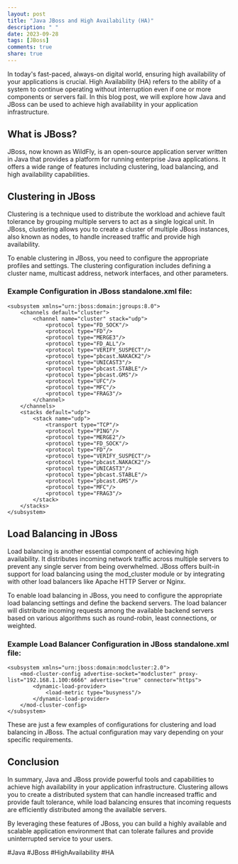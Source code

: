 ```yaml
---
layout: post
title: "Java JBoss and High Availability (HA)"
description: " "
date: 2023-09-28
tags: [JBoss]
comments: true
share: true
---
```


In today's fast-paced, always-on digital world, ensuring high availability of your applications is crucial. High Availability (HA) refers to the ability of a system to continue operating without interruption even if one or more components or servers fail. In this blog post, we will explore how Java and JBoss can be used to achieve high availability in your application infrastructure.

## What is JBoss?

JBoss, now known as WildFly, is an open-source application server written in Java that provides a platform for running enterprise Java applications. It offers a wide range of features including clustering, load balancing, and high availability capabilities.

## Clustering in JBoss

Clustering is a technique used to distribute the workload and achieve fault tolerance by grouping multiple servers to act as a single logical unit. In JBoss, clustering allows you to create a cluster of multiple JBoss instances, also known as nodes, to handle increased traffic and provide high availability.

To enable clustering in JBoss, you need to configure the appropriate profiles and settings. The clustering configuration includes defining a cluster name, multicast address, network interfaces, and other parameters.

### Example Configuration in JBoss standalone.xml file:

```
<subsystem xmlns="urn:jboss:domain:jgroups:8.0">
    <channels default="cluster">
        <channel name="cluster" stack="udp">
            <protocol type="FD_SOCK"/>
            <protocol type="FD"/>
            <protocol type="MERGE3"/>
            <protocol type="FD_ALL"/>
            <protocol type="VERIFY_SUSPECT"/>
            <protocol type="pbcast.NAKACK2"/>
            <protocol type="UNICAST3"/>
            <protocol type="pbcast.STABLE"/>
            <protocol type="pbcast.GMS"/>
            <protocol type="UFC"/>
            <protocol type="MFC"/>
            <protocol type="FRAG3"/>
        </channel>
    </channels>
    <stacks default="udp">
        <stack name="udp">
            <transport type="TCP"/>
            <protocol type="PING"/>
            <protocol type="MERGE2"/>
            <protocol type="FD_SOCK"/>
            <protocol type="FD"/>
            <protocol type="VERIFY_SUSPECT"/>
            <protocol type="pbcast.NAKACK2"/>
            <protocol type="UNICAST3"/>
            <protocol type="pbcast.STABLE"/>
            <protocol type="pbcast.GMS"/>
            <protocol type="MFC"/>
            <protocol type="FRAG3"/>
        </stack>
    </stacks>
</subsystem>
```

## Load Balancing in JBoss

Load balancing is another essential component of achieving high availability. It distributes incoming network traffic across multiple servers to prevent any single server from being overwhelmed. JBoss offers built-in support for load balancing using the mod_cluster module or by integrating with other load balancers like Apache HTTP Server or Nginx.

To enable load balancing in JBoss, you need to configure the appropriate load balancing settings and define the backend servers. The load balancer will distribute incoming requests among the available backend servers based on various algorithms such as round-robin, least connections, or weighted.

### Example Load Balancer Configuration in JBoss standalone.xml file:

```
<subsystem xmlns="urn:jboss:domain:modcluster:2.0">
    <mod-cluster-config advertise-socket="modcluster" proxy-list="192.168.1.100:6666" advertise="true" connector="https">
        <dynamic-load-provider>
            <load-metric type="busyness"/>
        </dynamic-load-provider>
    </mod-cluster-config>
</subsystem>
```

These are just a few examples of configurations for clustering and load balancing in JBoss. The actual configuration may vary depending on your specific requirements.

## Conclusion

In summary, Java and JBoss provide powerful tools and capabilities to achieve high availability in your application infrastructure. Clustering allows you to create a distributed system that can handle increased traffic and provide fault tolerance, while load balancing ensures that incoming requests are efficiently distributed among the available servers.

By leveraging these features of JBoss, you can build a highly available and scalable application environment that can tolerate failures and provide uninterrupted service to your users.

#Java #JBoss #HighAvailability #HA